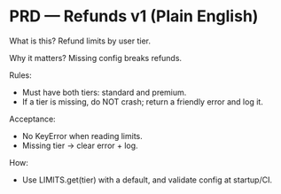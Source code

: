 # PRD — Refunds v1 (Plain English)

What is this? Refund limits by user tier.

Why it matters? Missing config breaks refunds.

Rules:
- Must have both tiers: standard and premium.
- If a tier is missing, do NOT crash; return a friendly error and log it.

Acceptance:
- No KeyError when reading limits.
- Missing tier → clear error + log.

How:
- Use LIMITS.get(tier) with a default, and validate config at startup/CI.
